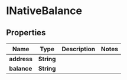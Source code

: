

# INativeBalance


## Properties

| Name | Type | Description | Notes |
|------------ | ------------- | ------------- | -------------|
|**address** | **String** |  |  |
|**balance** | **String** |  |  |



